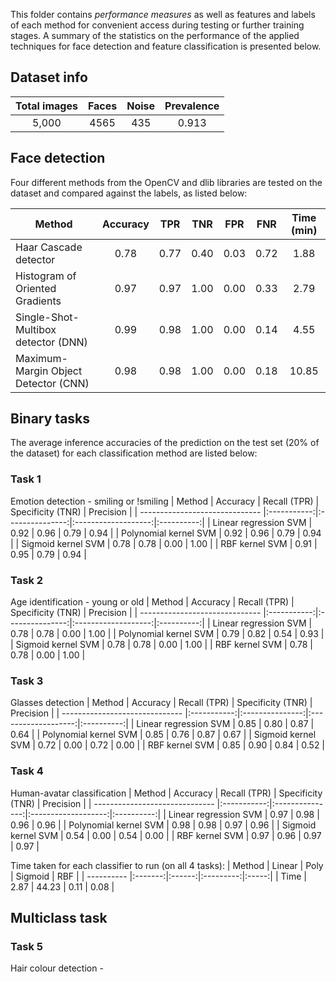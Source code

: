 This folder contains _performance measures_ as well as features and labels of each method 
for convenient access during testing or further training stages. A summary of the statistics
on the performance of the applied techniques for face detection and feature classification 
is presented below.

## Dataset info

| Total images | Faces | Noise | Prevalence |
|:------------:|:-----:|:-----:|:----------:|
|    5,000     |  4565 |  435  |   0.913    |

## Face detection
Four different methods from the OpenCV and dlib libraries are tested on the dataset and compared against the labels, 
as listed below:

|                 Method               | Accuracy |  TPR  | TNR | FPR | FNR  | Time (min) |
| ------------------------------------ |:--------:|:-----:|:-----:|:-----:|:----:|:-----:|
| Haar Cascade detector                |   0.78   |  0.77 | 0.40 | 0.03 | 0.72 | 1.88  |
| Histogram of Oriented Gradients      |   0.97   |  0.97 | 1.00 | 0.00 | 0.33 | 2.79  |
| Single-Shot-Multibox detector (DNN)  |   0.99   |  0.98 | 1.00 | 0.00 | 0.14 | 4.55  |
| Maximum-Margin Object Detector (CNN) |   0.98   |  0.98 | 1.00 | 0.00 | 0.18 | 10.85 |


## Binary tasks

The average inference accuracies of the prediction on the test set (20% of the dataset) for each classification method are listed below:

### Task 1

Emotion detection - smiling or !smiling
|                 Method               | Accuracy |  Recall (TPR) | Specificity (TNR) | Precision |
| ------------------------------ |:-----------:|:---------------:|:-------------------:|:----------:|
| Linear regression SVM       |     0.92     |        0.96        |           0.79           |     0.94    |
| Polynomial kernel SVM      |     0.92     |        0.96        |           0.79           |     0.94    |
| Sigmoid kernel SVM          |     0.78     |        0.78        |           0.00           |     1.00    |
| RBF kernel SVM                |     0.91     |        0.95        |           0.79           |     0.94    |

### Task 2

Age identification - young or old
|                 Method               | Accuracy |  Recall (TPR) | Specificity (TNR) | Precision |
| ------------------------------ |:-----------:|:---------------:|:-------------------:|:----------:|
| Linear regression SVM       |     0.78     |        0.78        |           0.00           |     1.00    |
| Polynomial kernel SVM      |     0.79     |        0.82        |           0.54           |     0.93    |
| Sigmoid kernel SVM          |     0.78     |        0.78        |           0.00           |     1.00    |
| RBF kernel SVM                |     0.78     |        0.78        |           0.00           |     1.00    |

### Task 3

Glasses detection 
|                 Method               | Accuracy |  Recall (TPR) | Specificity (TNR) | Precision |
| ------------------------------ |:-----------:|:---------------:|:-------------------:|:----------:|
| Linear regression SVM       |     0.85     |        0.80        |           0.87           |     0.64    |
| Polynomial kernel SVM      |     0.85     |        0.76        |           0.87           |     0.67    |
| Sigmoid kernel SVM          |     0.72     |        0.00        |           0.72           |     0.00    |
| RBF kernel SVM                |     0.85     |        0.90        |           0.84           |     0.52    |

### Task 4

Human-avatar classification
|                 Method               | Accuracy |  Recall (TPR) | Specificity (TNR) | Precision |
| ------------------------------ |:-----------:|:---------------:|:-------------------:|:----------:|
| Linear regression SVM       |     0.97     |        0.98        |           0.96           |     0.96    |
| Polynomial kernel SVM      |     0.98     |        0.98        |           0.97           |     0.96    |
| Sigmoid kernel SVM          |     0.54     |        0.00        |           0.54           |     0.00    |
| RBF kernel SVM                |     0.97     |        0.96        |           0.97           |     0.97    |


Time taken for each classifier to run (on all 4 tasks):
|  Method  | Linear |  Poly | Sigmoid | RBF |
| ---------- |:-------:|:------:|:---------:|:-----:|
| Time       |   2.87  | 44.23 |   0.11  |  0.08  |

## Multiclass task

### Task 5

Hair colour detection - 
